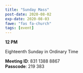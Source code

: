 ```yaml
---
title: "Sunday Mass"
post-date: 2020-08-02
exp-date: 2020-08-03
fawe: "fas fa-church"
tags: [event]
---
```

**12 PM**

Eighteenth Sunday in Ordinary Time

<p class="text-danger"><b>Meeting ID</b>: 831 1388 8867
<br>
<b>Passcode</b>: 219 383
</p>